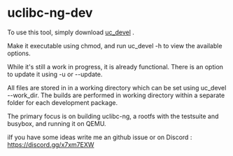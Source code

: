 # uclibc-ng-dev


To use this tool, simply download  [uc_devel](https://raw.githubusercontent.com/lordrasmus/uclibc-ng-dev/main/uc_devel) .

Make it executable using chmod, and run uc_devel -h to view the available options.

While it's still a work in progress, it is already functional. 
There is an option to update it using -u or --update.



All files are stored in in a working directory which can be set using uc_devel --work_dir. 
The builds are performed in working directory within a separate folder for each development package.

The primary focus is on building uclibc-ng, a rootfs with the testsuite and busybox, and running it on QEMU.


iIf you have some ideas write me an github issue or on Discord : https://discord.gg/x7xm7EXW
